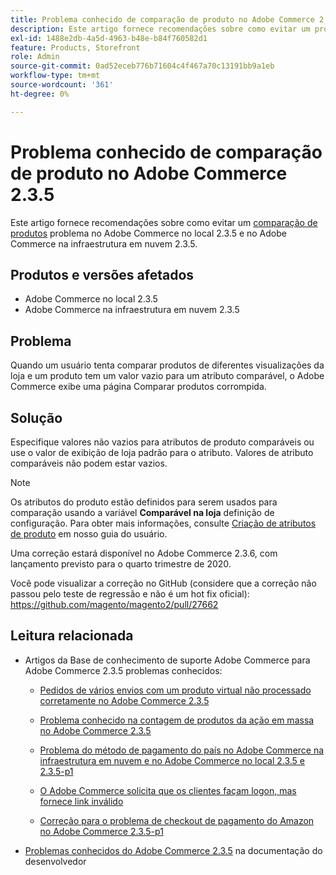 ```yaml
---
title: Problema conhecido de comparação de produto no Adobe Commerce 2.3.5
description: Este artigo fornece recomendações sobre como evitar um problema conhecido [comparação de produto](https://docs.magento.com/user-guide/marketing/product-compare.html) no Adobe Commerce no local 2.3.5 e no Adobe Commerce na infraestrutura em nuvem 2.3.5.
exl-id: 1488e2db-4a5d-4963-b48e-b84f760582d1
feature: Products, Storefront
role: Admin
source-git-commit: 0ad52eceb776b71604c4f467a70c13191bb9a1eb
workflow-type: tm+mt
source-wordcount: '361'
ht-degree: 0%

---
```


# Problema conhecido de comparação de produto no Adobe Commerce 2.3.5

Este artigo fornece recomendações sobre como evitar um [comparação de produtos](https://docs.magento.com/user-guide/marketing/product-compare.html) problema no Adobe Commerce no local 2.3.5 e no Adobe Commerce na infraestrutura em nuvem 2.3.5.

## Produtos e versões afetados

* Adobe Commerce no local 2.3.5
* Adobe Commerce na infraestrutura em nuvem 2.3.5

## Problema

Quando um usuário tenta comparar produtos de diferentes visualizações da loja e um produto tem um valor vazio para um atributo comparável, o Adobe Commerce exibe uma página Comparar produtos corrompida.

## Solução

Especifique valores não vazios para atributos de produto comparáveis ou use o valor de exibição de loja padrão para o atributo. Valores de atributo comparáveis não podem estar vazios.

>[!NOTE]
>
>Os atributos do produto estão definidos para serem usados para comparação usando a variável **Comparável na loja** definição de configuração. Para obter mais informações, consulte [Criação de atributos de produto](https://docs.magento.com/user-guide/stores/attribute-product-create.html#step-4-describe-the-storefront-properties) em nosso guia do usuário.

Uma correção estará disponível no Adobe Commerce 2.3.6, com lançamento previsto para o quarto trimestre de 2020.

Você pode visualizar a correção no GitHub (considere que a correção não passou pelo teste de regressão e não é um hot fix oficial): <https://github.com/magento/magento2/pull/27662>

## Leitura relacionada

<ul><li>Artigos da Base de conhecimento de suporte Adobe Commerce para Adobe Commerce 2.3.5 problemas conhecidos:<ul>
<li>
<p title="Pedidos de vários envios com um produto virtual não processado corretamente no Adobe Commerce 2.3.5"><a href="/help/troubleshooting/miscellaneous/magento-2-3-5-known-issue-virtual-product-multi-ship-orders.md">Pedidos de vários envios com um produto virtual não processado corretamente no Adobe Commerce 2.3.5</a></p>
</li>
<li><a href="/help/troubleshooting/miscellaneous/bulk-action-product-count-known-issue-in-magento-2-3-5.md">Problema conhecido na contagem de produtos da ação em massa no Adobe Commerce 2.3.5</a></li>
<li>
<p title="Problema do método de pagamento do país no Adobe Commerce na infraestrutura em nuvem e no Adobe Commerce no local 2.3.5 e 2.3.5-p1"><a href="/help/troubleshooting/known-issues-patches-attached/magento-2-3-5-2-3-5-p1-patch-country-payment-issue.md">Problema do método de pagamento do país no Adobe Commerce na infraestrutura em nuvem e no Adobe Commerce no local 2.3.5 e 2.3.5-p1</a></p>
</li>
<li>
<p title="O Adobe Commerce solicita que os clientes façam logon, mas fornece link inválido"><a href="/help/troubleshooting/known-issues-patches-attached/magento-prompts-customers-log-in-invalid-link.md">O Adobe Commerce solicita que os clientes façam logon, mas fornece link inválido</a></p>
</li>
<li>
<p title="Correção para o problema de checkout de pagamento do Amazon no Adobe Commerce 2.3.5-p1"><a href="/help/troubleshooting/payments/patch-for-amazon-pay-checkout-issue-in-magento-2-3-5-p1.md">Correção para o problema de checkout de pagamento do Amazon no Adobe Commerce 2.3.5-p1</a></p>
</li>
</ul>
</li><li><a href="https://devdocs.magento.com/guides/v2.3/release-notes/release-notes-2-3-5-commerce.html#known-issues">Problemas conhecidos do Adobe Commerce 2.3.5</a> na documentação do desenvolvedor</li></ul>
